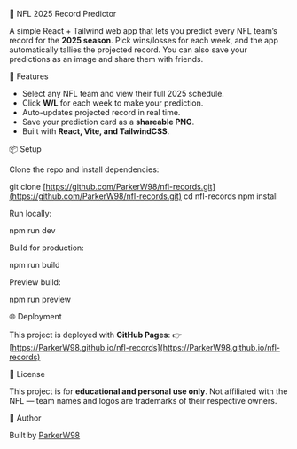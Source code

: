 🏈 NFL 2025 Record Predictor

A simple React + Tailwind web app that lets you predict every NFL team’s record for the **2025 season**.
Pick wins/losses for each week, and the app automatically tallies the projected record.
You can also save your predictions as an image and share them with friends.

🚀 Features

* Select any NFL team and view their full 2025 schedule.
* Click **W/L** for each week to make your prediction.
* Auto-updates projected record in real time.
* Save your prediction card as a **shareable PNG**.
* Built with **React, Vite, and TailwindCSS**.

📦 Setup

Clone the repo and install dependencies:

git clone [https://github.com/ParkerW98/nfl-records.git](https://github.com/ParkerW98/nfl-records.git)
cd nfl-records
npm install

Run locally:

npm run dev

Build for production:

npm run build

Preview build:

npm run preview


🌐 Deployment

This project is deployed with **GitHub Pages**:
👉 [https://ParkerW98.github.io/nfl-records](https://ParkerW98.github.io/nfl-records)

📄 License

This project is for **educational and personal use only**.
Not affiliated with the NFL — team names and logos are trademarks of their respective owners.

👤 Author

Built by [ParkerW98](https://github.com/ParkerW98)
